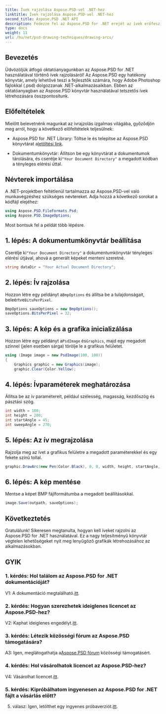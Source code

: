 ```yaml
---
title: Ívek rajzolása Aspose.PSD-vel .NET-hez
linktitle: Ívek rajzolása Aspose.PSD-vel .NET-hez
second_title: Aspose.PSD .NET API
description: Fedezze fel az Aspose.PSD for .NET erejét az ívek erőfeszítés nélküli rajzolásában. Kövesse lépésenkénti oktatóanyagunkat az alkalmazások lenyűgöző grafikájához.
type: docs
weight: 11
url: /hu/net/psd-drawing-techniques/drawing-arcs/
---
```

## Bevezetés

Üdvözöljük átfogó oktatóanyagunkban az Aspose.PSD for .NET használatával történő ívek rajzolásáról! Az Aspose.PSD egy hatékony könyvtár, amely lehetővé teszi a fejlesztők számára, hogy Adobe Photoshop fájlokkal (.psd) dolgozzanak .NET-alkalmazásaikban. Ebben az oktatóanyagban az Aspose.PSD könyvtár használatával tetszetős ívek létrehozására összpontosítunk.

## Előfeltételek

Mielőtt belevetnénk magunkat az ívrajzolás izgalmas világába, győződjön meg arról, hogy a következő előfeltételek teljesülnek:

- Aspose.PSD for .NET Library: Töltse le és telepítse az Aspose.PSD könyvtárat a[letöltési link](https://releases.aspose.com/psd/net/).

-  Dokumentumkönyvtár: Állítson be egy könyvtárat a dokumentumok tárolására, és cserélje ki`"Your Document Directory"` a megadott kódban a tényleges elérési úttal.

## Névterek importálása

A .NET-projektben feltétlenül tartalmazza az Aspose.PSD-vel való munkavégzéshez szükséges névtereket. Adja hozzá a következő sorokat a kódfájl elejéhez:

```csharp
using Aspose.PSD.FileFormats.Psd;
using Aspose.PSD.ImageOptions;
```

Most bontsuk fel a példát több lépésre.

## 1. lépés: A dokumentumkönyvtár beállítása

 Cserélje ki`"Your Document Directory"` a dokumentumkönyvtár tényleges elérési útjával, ahová a generált képeket menteni szeretné.

```csharp
string dataDir = "Your Actual Document Directory";
```

## 2. lépés: Ív rajzolása

 Hozzon létre egy példányt a`BmpOptions` és állítsa be a tulajdonságait, beleértve`BitsPerPixel`.

```csharp
BmpOptions saveOptions = new BmpOptions();
saveOptions.BitsPerPixel = 32;
```

## 3. lépés: A kép és a grafika inicializálása

 Hozzon létre egy példányt a`PsdImage` és`Graphics`, majd egy megadott színnel (jelen esetben sárga) törölje le a grafikus felületet.

```csharp
using (Image image = new PsdImage(100, 100))
{
    Graphics graphic = new Graphics(image);
    graphic.Clear(Color.Yellow);
```

## 4. lépés: Ívparaméterek meghatározása

Állítsa be az ív paramétereit, például szélesség, magasság, kezdőszög és pásztási szög.

```csharp
int width = 100;
int height = 200;
int startAngle = 45;
int sweepAngle = 270;
```

## 5. lépés: Az ív megrajzolása

Rajzolja meg az ívet a grafikus felületre a megadott paraméterekkel és egy fekete színű tollal.

```csharp
graphic.DrawArc(new Pen(Color.Black), 0, 0, width, height, startAngle, sweepAngle);
```

## 6. lépés: A kép mentése

Mentse a képet BMP fájlformátumba a megadott beállításokkal.

```csharp
image.Save(outpath, saveOptions);
```

## Következtetés

Gratulálunk! Sikeresen megtanulta, hogyan kell íveket rajzolni az Aspose.PSD for .NET használatával. Ez a nagy teljesítményű könyvtár végtelen lehetőségeket nyit meg lenyűgöző grafikák létrehozásához az alkalmazásokban.

## GYIK

### 1. kérdés: Hol találom az Aspose.PSD for .NET dokumentációját?

 V1: A dokumentáció megtalálható.[itt](https://reference.aspose.com/psd/net/).

### 2. kérdés: Hogyan szerezhetek ideiglenes licencet az Aspose.PSD-hez?

 V2: Kaphat ideiglenes engedélyt.[itt](https://purchase.aspose.com/temporary-license/).

### 3. kérdés: Létezik közösségi fórum az Aspose.PSD támogatására?

 A3: Igen, meglátogathatja a[Aspose.PSD fórum](https://forum.aspose.com/c/psd/34) közösségi támogatásért.

### 4. kérdés: Hol vásárolhatok licencet az Aspose.PSD-hez?

 V4: Vásárolhat licencet.[itt](https://purchase.aspose.com/buy).

### 5. kérdés: Kipróbálhatom ingyenesen az Aspose.PSD for .NET fájlt a vásárlás előtt?

 5. válasz: Igen, letölthet egy ingyenes próbaverziót.[itt](https://releases.aspose.com/).
